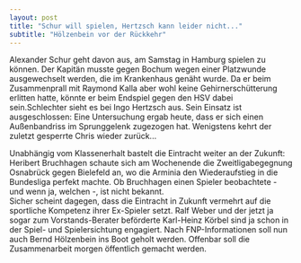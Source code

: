 ```yaml
---
layout: post
title: "Schur will spielen, Hertzsch kann leider nicht..."
subtitle: "Hölzenbein vor der Rückkehr"
---
```


Alexander Schur geht davon aus, am Samstag in Hamburg spielen zu können. Der Kapitän musste gegen Bochum wegen einer Platzwunde ausgewechselt werden, die im Krankenhaus genäht wurde. Da er beim Zusammenprall mit Raymond Kalla aber wohl keine Gehirnerschütterung erlitten hatte, könnte er beim Endspiel gegen den HSV dabei sein.Schlechter sieht es bei Ingo Hertzsch aus. Sein Einsatz ist ausgeschlossen: Eine Untersuchung ergab heute, dass er sich einen Außenbandriss im Sprunggelenk zugezogen hat. Wenigstens kehrt der zuletzt gesperrte Chris wieder zurück...

Unabhängig vom Klassenerhalt bastelt die Eintracht weiter an der Zukunft: Heribert Bruchhagen schaute sich am Wochenende die Zweitligabegegnung Osnabrück gegen Bielefeld an, wo die Arminia den Wiederaufstieg in die Bundesliga perfekt machte. Ob Bruchhagen einen Spieler beobachtete - und wenn ja, welchen -, ist nicht bekannt.  
Sicher scheint dagegen, dass die Eintracht in Zukunft vermehrt auf die sportliche Kompetenz ihrer Ex-Spieler setzt. Ralf Weber und der jetzt ja sogar zum Vorstands-Berater beförderte Karl-Heinz Körbel sind ja schon in der Spiel- und Spielersichtung engagiert. Nach FNP-Informationen soll nun auch Bernd Hölzenbein ins Boot geholt werden. Offenbar soll die Zusammenarbeit morgen öffentlich gemacht werden.
